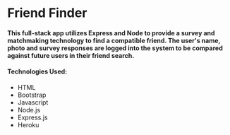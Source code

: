 # Friend Finder


#### This full-stack app utilizes Express and Node to provide a survey and matchmaking technology to find a compatible friend. The user's name, photo and survey responses are logged into the system to be compared against future users in their friend search.

#### Technologies Used:
* HTML
* Bootstrap
* Javascript
* Node.js
* Express.js
* Heroku